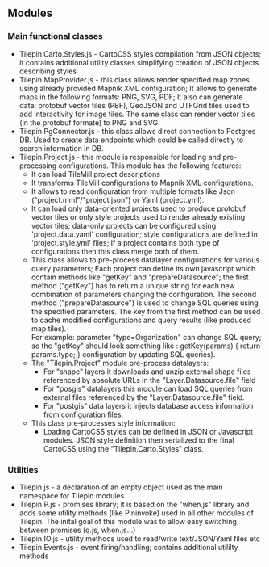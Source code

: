## Modules

### Main functional classes

* Tilepin.Carto.Styles.js - CartoCSS styles compilation from JSON objects;
  it contains additional utility classes simplifying creation of JSON objects
  describing styles.
* Tilepin.MapProvider.js - this class allows render specified map zones using
  already provided Mapnik XML configuration; It allows to generate maps in the 
  following formats: PNG, SVG, PDF; It also can generate data: 
  protobuf vector tiles (PBF), GeoJSON and UTFGrid tiles used to add
  interactivity for image tiles. The same class can render vector tiles (in the
  protobuf formate) to PNG and SVG.
* Tilepin.PgConnector.js - this class allows direct connection to Postgres DB.
  Used to create data endpoints which could be called directly to search
  information in DB.
* Tilepin.Project.js - this module is responsible for loading and pre-processing 
  configurations. This module has the following
  features:
  * It can load TileMill project descriptions
  * It transforms TileMill configurations to Mapnik XML configurations.
  * It allows to read configuration from multiple formats like Json
    ("project.mml"/"project.json") or Yaml (project.yml).
  * It can load only data-oriented projects used to produce protobuf vector
    tiles or only style projects used to render already existing vector tiles; 
    data-only projects can be configured using 'project.data.yaml'
    configuration; style configurations are defined in 'project.style.yml'
    files; If a project contains both type of configurations then this class
    merge both of them.
  * This class allows to pre-process datalayer configurations for various 
    query parameters; Each project can define its own javascript which contain 
    methods like "getKey" and "prepareDatasource"; the first method ("getKey")
    has to return a unique string for each new combination of parameters 
    changing the configuration. The second method ("prepareDatasource") is 
    used to change SQL queries using the specified parameters. The key from
    the first method can be used to cache modified configurations and query
    results (like produced map tiles).   
    For example: parameter "type=Organization" can change SQL query; so the
    "getKey" should look something like : getKey(params) { return params.type; }
    configuration by updating SQL queries). 
  * The "Tilepin.Project" module pre-process datalayers:
    - For "shape" layers it downloads and unzip external shape files
      referenced by absolute URLs in the "Layer.Datasource.file" field
    - For "posgis" datalayers this module can load SQL queries from external
      files referenced by the "Layer.Datasource.file" field. 
    - For "postgis" data layers it injects database access information from
      configuration files. 
  * This class pre-processes style information:
    - Loading CartoCSS styles can be defined in JSON or Javascript modules. JSON 
      style definition then serialized to the final CartoCSS using the 
      "Tilepin.Carto.Styles" class.

### Utilities

* Tilepin.js - a declaration of an empty object used as the main namespace for 
  Tilepin modules. 
* Tilepin.P.js - promises library; it is based on the  "when.js" library and
  adds some utility methods (like P.ninvoke) used in all other modules of
  Tilepin. The inital goal of this module was to allow easy switching between 
  promises (q.js, when.js...)
* Tilepin.IO.js - utility methods used to read/write text/JSON/Yaml files etc 
* Tilepin.Events.js - event firing/handling; contains additional utililty methods
